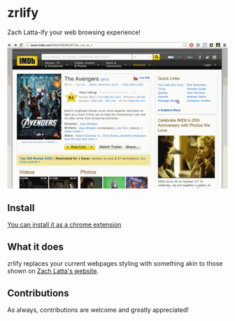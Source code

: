 # zrlify
Zach Latta-ify your web browsing experience!

![](zrlify_demo.gif)

## Install
[You can install it as a chrome extension](https://chrome.google.com/webstore/detail/zrlify/mpokfjeacmbjhldahgmoanmhddidgfio)

## What it does
zrlify replaces your current webpages styling with something akin to those shown on [Zach Latta's website](http://zachlatta.com).

## Contributions
As always, contributions are welcome and greatly appreciated!
